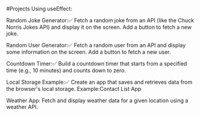 #Projects Using useEffect:

Random Joke Generator:✅
Fetch a random joke from an API (like the Chuck Norris Jokes API) and display it on the screen. Add a button to fetch a new joke.

Random User Generator:✅
Fetch a random user from an API and display some information  on the screen. Add a button to fetch a new user.

Countdown Timer:✅
Build a countdown timer that starts from a specified time (e.g., 10 minutes) and counts down to zero.

Local Storage Example:✅
Create an app that saves and retrieves data from the browser's local storage.
Example:Contact List App

Weather App:
Fetch and display weather data for a given location using a weather API.